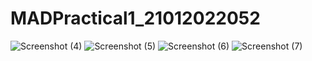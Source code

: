 # MADPractical1_21012022052
![Screenshot (4)](https://user-images.githubusercontent.com/111960221/186380595-138acfbd-85f2-4f57-9a37-c9dd2313c10e.png)
![Screenshot (5)](https://user-images.githubusercontent.com/111960221/186381380-b78a938e-5c0c-463c-8a92-848622eeb4b4.png)
![Screenshot (6)](https://user-images.githubusercontent.com/111960221/186382783-e445ae3e-f876-478d-aa9d-dff8f279e53f.png)
![Screenshot (7)](https://user-images.githubusercontent.com/111960221/186383451-00bf2ffa-8bdb-45de-a596-a5af087ad1a3.png)
